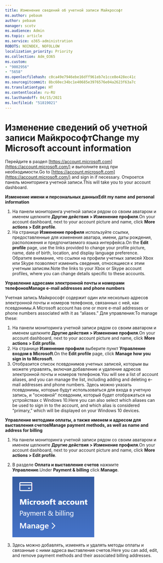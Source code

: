 ```yaml
---
title: Изменение сведений об учетной записи Майкрософт
ms.author: pebaum
author: pebaum
manager: scotv
ms.audience: Admin
ms.topic: article
ms.service: o365-administration
ROBOTS: NOINDEX, NOFOLLOW
localization_priority: Priority
ms.collection: Adm_O365
ms.custom:
- "9002956"
- "5658"
ms.openlocfilehash: c0ca49e7946ebe16dff961eb7e1cce8e428ec41c
ms.sourcegitcommit: 8bc60ec34bc1e40685e3976576e04a2623f63a7c
ms.translationtype: HT
ms.contentlocale: ru-RU
ms.lasthandoff: 04/15/2021
ms.locfileid: "51819021"
---
```

# <a name="change-my-microsoft-account-information"></a><span data-ttu-id="c7f70-102">Изменение сведений об учетной записи Майкрософт</span><span class="sxs-lookup"><span data-stu-id="c7f70-102">Change my Microsoft account information</span></span>

<span data-ttu-id="c7f70-103">Перейдите в раздел [https://account.microsoft.com](https://account.microsoft.com/) и выполните вход при необходимости.</span><span class="sxs-lookup"><span data-stu-id="c7f70-103">Go to [https://account.microsoft.com](https://account.microsoft.com/) and sign in if necessary.</span></span> <span data-ttu-id="c7f70-104">Откроется панель мониторинга учетной записи.</span><span class="sxs-lookup"><span data-stu-id="c7f70-104">This will take you to your account dashboard.</span></span>  

<span data-ttu-id="c7f70-105">**Изменение имени и персональных данных**</span><span class="sxs-lookup"><span data-stu-id="c7f70-105">**Edit my name and personal information**</span></span>

1. <span data-ttu-id="c7f70-106">На панели мониторинга учетной записи рядом со своим аватаром и именем щелкните **Другие действия > Изменение профиля**.</span><span class="sxs-lookup"><span data-stu-id="c7f70-106">On your account dashboard, next to your account picture and name, click **More actions > Edit profile**.</span></span>
2. <span data-ttu-id="c7f70-107">На странице **Изменение профиля** используйте ссылки, предоставленные для изменения аватара, имени, даты рождения, расположения и предпочитаемого языка интерфейса.</span><span class="sxs-lookup"><span data-stu-id="c7f70-107">On the **Edit profile** page, use the links provided to change your profile picture, name, date of birth, location, and display language preference.</span></span> <span data-ttu-id="c7f70-108">Обратите внимание, что ссылки на профили учетных записей Xbox или Skype позволяют изменить сведения, относящиеся к этим учетным записям.</span><span class="sxs-lookup"><span data-stu-id="c7f70-108">Note the links to your Xbox or Skype account profiles, where you can change details specific to these accounts.</span></span>

<span data-ttu-id="c7f70-109">**Управление адресами электронной почты и номерами телефонов**</span><span class="sxs-lookup"><span data-stu-id="c7f70-109">**Manage e-mail addresses and phone numbers**</span></span>

<span data-ttu-id="c7f70-110">Учетная запись Майкрософт содержит один или несколько адресов электронной почты и номеров телефонов, связанных с ней, как псевдонимы.</span><span class="sxs-lookup"><span data-stu-id="c7f70-110">A Microsoft account has one or more e-mail addresses or phone numbers associated with it as “aliases.”</span></span> <span data-ttu-id="c7f70-111">Для управления:</span><span class="sxs-lookup"><span data-stu-id="c7f70-111">To manage these:</span></span>

1. <span data-ttu-id="c7f70-112">На панели мониторинга учетной записи рядом со своим аватаром и именем щелкните **Другие действия > Изменение профиля**.</span><span class="sxs-lookup"><span data-stu-id="c7f70-112">On your account dashboard, next to your account picture and name, click **More actions > Edit profile**.</span></span>
2. <span data-ttu-id="c7f70-113">На странице **Изменение профиля** выберите пункт **Управление входом в Microsoft**.</span><span class="sxs-lookup"><span data-stu-id="c7f70-113">On the **Edit profile** page, click **Manage how you sign in to Microsoft**.</span></span> 
3. <span data-ttu-id="c7f70-114">Отобразится список псевдонимов учетных записей, которым вы можете управлять, включая добавление и удаление адресов электронной почты и номеров телефонов.</span><span class="sxs-lookup"><span data-stu-id="c7f70-114">You will see a list of account aliases, and you can manage the list, including adding and deleting e-mail addresses and phone numbers.</span></span> <span data-ttu-id="c7f70-115">Здесь можно указать псевдонимы, которые будут использоваться для входа в учетную запись, и "основной" псевдоним, который будет отображаться на устройствах с Windows 10.</span><span class="sxs-lookup"><span data-stu-id="c7f70-115">Here you can also select which aliases can be used to sign in to the account, and which alias is considered “primary,” which will be displayed on your Windows 10 devices.</span></span>

<span data-ttu-id="c7f70-116">**Управление методами оплаты, а также именем и адресом для выставления счетов**</span><span class="sxs-lookup"><span data-stu-id="c7f70-116">**Manage payment methods, as well as name and address for billing**</span></span> 

1. <span data-ttu-id="c7f70-117">На панели мониторинга учетной записи рядом со своим аватаром и именем щелкните **Другие действия > Изменение профиля**.</span><span class="sxs-lookup"><span data-stu-id="c7f70-117">On your account dashboard, next to your account picture and name, click **More actions > Edit profile**.</span></span>
2. <span data-ttu-id="c7f70-118">В разделе **Оплата и выставление счетов** нажмите **Управление**.</span><span class="sxs-lookup"><span data-stu-id="c7f70-118">Under **Payment & billing** click **Manage**.</span></span>

    ![Управление платежами и выставлением счетов](media/manage-account.png)

3. <span data-ttu-id="c7f70-120">Здесь можно добавлять, изменять и удалять методы оплаты и связанные с ними адреса выставления счетов.</span><span class="sxs-lookup"><span data-stu-id="c7f70-120">Here you can add, edit, and remove payment methods and their associated billing addresses.</span></span> 

